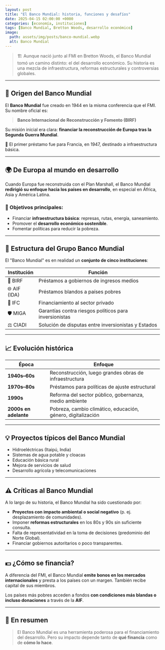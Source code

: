 ```yaml
---
layout: post
title: "El Banco Mundial: historia, funciones y desafíos"
date: 2025-04-15 02:00:00 +0000
categories: [economía, instituciones]
tags: [Banco Mundial, Bretton Woods, desarrollo económico]
image:
  path: assets/img/posts/banco-mundial.webp
  alt: Banco Mundial
---
```



> 🏗️ Aunque nació junto al FMI en Bretton Woods, el Banco Mundial tomó un camino distinto: el del desarrollo económico. Su historia es una mezcla de infraestructura, reformas estructurales y controversias globales.

---

## 📜 Origen del Banco Mundial

El **Banco Mundial** fue creado en 1944 en la misma conferencia que el FMI. Su nombre oficial es:

> **Banco Internacional de Reconstrucción y Fomento (BIRF)**

Su misión inicial era clara: **financiar la reconstrucción de Europa tras la Segunda Guerra Mundial**.

🧱 El primer préstamo fue para Francia, en 1947, destinado a infraestructura básica.

---

## 🌍 De Europa al mundo en desarrollo

Cuando Europa fue reconstruida con el Plan Marshall, el Banco Mundial **redirigió su enfoque hacia los países en desarrollo**, en especial en África, Asia y América Latina.

### 🎯 Objetivos principales:
- Financiar **infraestructura básica**: represas, rutas, energía, saneamiento.
- Promover el **desarrollo económico sostenible**.
- Fomentar políticas para reducir la pobreza.

---

## 🧱 Estructura del Grupo Banco Mundial

El "Banco Mundial" es en realidad un **conjunto de cinco instituciones**:

| Institución | Función                                                |
| ----------- | ------------------------------------------------------ |
| 🏦 BIRF      | Préstamos a gobiernos de ingresos medios               |
| 🌐 AIF (IDA) | Préstamos blandos a países pobres                      |
| 💼 IFC       | Financiamiento al sector privado                       |
| 🛡️ MIGA      | Garantías contra riesgos políticos para inversionistas |
| ⚖️ CIADI     | Solución de disputas entre inversionistas y Estados    |

---

## 📈 Evolución histórica

| Época                 | Enfoque                                                      |
| --------------------- | ------------------------------------------------------------ |
| **1940s–60s**         | Reconstrucción, luego grandes obras de infraestructura       |
| **1970s–80s**         | Préstamos para políticas de ajuste estructural               |
| **1990s**             | Reforma del sector público, gobernanza, medio ambiente       |
| **2000s en adelante** | Pobreza, cambio climático, educación, género, digitalización |

---

## 💡 Proyectos típicos del Banco Mundial

- Hidroeléctricas (Itaipú, India)
- Sistemas de agua potable y cloacas
- Educación básica rural
- Mejora de servicios de salud
- Desarrollo agrícola y telecomunicaciones

---

## ⚠️ Críticas al Banco Mundial

A lo largo de su historia, el Banco Mundial ha sido cuestionado por:

- **Proyectos con impacto ambiental o social negativo** (p. ej. desplazamiento de comunidades).
- Imponer **reformas estructurales** en los 80s y 90s sin suficiente consulta.
- Falta de representatividad en la toma de decisiones (predominio del Norte Global).
- Financiar gobiernos autoritarios o poco transparentes.

---

## 💵 ¿Cómo se financia?

A diferencia del FMI, el Banco Mundial **emite bonos en los mercados internacionales** y presta a los países con un margen. También recibe capital de sus miembros.

Los países más pobres acceden a fondos **con condiciones más blandas o incluso donaciones** a través de la **AIF**.

---

## 🧠 En resumen

> El Banco Mundial es una herramienta poderosa para el financiamiento del desarrollo. Pero su impacto depende tanto de **qué financia** como de **cómo lo hace**.




